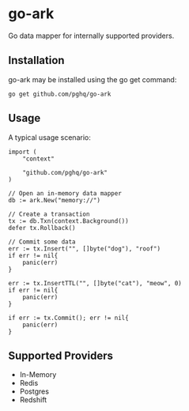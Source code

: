 # go-ark
Go data mapper for internally supported providers.

## Installation

go-ark may be installed using the go get command:

```
go get github.com/pghq/go-ark
```
## Usage

A typical usage scenario:

```
import (
    "context"
    
    "github.com/pghq/go-ark"
)

// Open an in-memory data mapper
db := ark.New("memory://")

// Create a transaction
tx := db.Txn(context.Background())
defer tx.Rollback()

// Commit some data
err := tx.Insert("", []byte("dog"), "roof")
if err != nil{
    panic(err)
}

err := tx.InsertTTL("", []byte("cat"), "meow", 0)
if err != nil{
    panic(err)
}

if err := tx.Commit(); err != nil{
    panic(err)
}
```

## Supported Providers
- In-Memory
- Redis
- Postgres
- Redshift